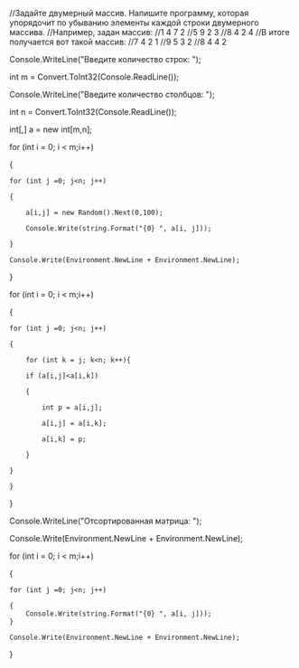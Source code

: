 //Задайте двумерный массив. Напишите программу, которая упорядочит по убыванию элементы каждой строки двумерного массива.
//Например, задан массив:
//1 4 7 2
//5 9 2 3
//8 4 2 4
//В итоге получается вот такой массив:
//7 4 2 1
//9 5 3 2
//8 4 4 2

Console.WriteLine("Введите количество строк: ");

int m = Convert.ToInt32(Console.ReadLine());

Console.WriteLine("Введите количество столбцов: ");

int n = Convert.ToInt32(Console.ReadLine());

int[,] a = new int[m,n];

for (int i = 0; i < m;i++)

{

    for (int j =0; j<n; j++)
    
    {
    
        a[i,j] = new Random().Next(0,100);
        
        Console.Write(string.Format("{0} ", a[i, j]));
        
    }
    
    Console.Write(Environment.NewLine + Environment.NewLine);
    
}

for (int i = 0; i < m;i++)

{

    for (int j =0; j<n; j++)
    
    {
    
        for (int k = j; k<n; k++){
        
        if (a[i,j]<a[i,k])
        
        {
        
            int p = a[i,j];
            
            a[i,j] = a[i,k];
            
            a[i,k] = p;
            
        }
        
    }
    
    }
    
}

Console.WriteLine("Отсортированная матрица: ");

Console.Write(Environment.NewLine + Environment.NewLine);

for (int i = 0; i < m;i++)

{

    for (int j =0; j<n; j++)
    
    {
        Console.Write(string.Format("{0} ", a[i, j]));
    }
    
    Console.Write(Environment.NewLine + Environment.NewLine);
    
}
